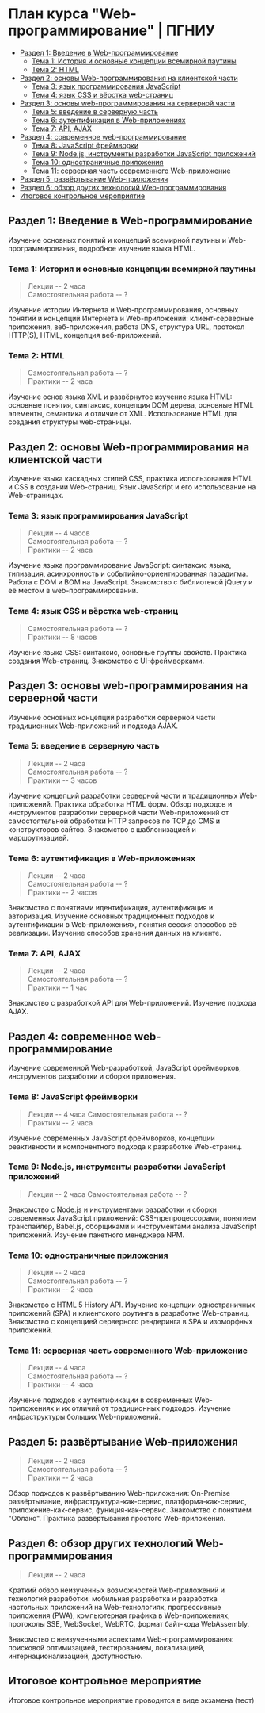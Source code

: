# План курса "Web-программирование" | ПГНИУ

<!-- toc -->

- [Раздел 1: Введение в Web-программирование](#%D1%80%D0%B0%D0%B7%D0%B4%D0%B5%D0%BB-1-%D0%B2%D0%B2%D0%B5%D0%B4%D0%B5%D0%BD%D0%B8%D0%B5-%D0%B2-web-%D0%BF%D1%80%D0%BE%D0%B3%D1%80%D0%B0%D0%BC%D0%BC%D0%B8%D1%80%D0%BE%D0%B2%D0%B0%D0%BD%D0%B8%D0%B5)
  * [Тема 1: История и основные концепции всемирной паутины](#%D1%82%D0%B5%D0%BC%D0%B0-1-%D0%B8%D1%81%D1%82%D0%BE%D1%80%D0%B8%D1%8F-%D0%B8-%D0%BE%D1%81%D0%BD%D0%BE%D0%B2%D0%BD%D1%8B%D0%B5-%D0%BA%D0%BE%D0%BD%D1%86%D0%B5%D0%BF%D1%86%D0%B8%D0%B8-%D0%B2%D1%81%D0%B5%D0%BC%D0%B8%D1%80%D0%BD%D0%BE%D0%B9-%D0%BF%D0%B0%D1%83%D1%82%D0%B8%D0%BD%D1%8B)
  * [Тема 2: HTML](#%D1%82%D0%B5%D0%BC%D0%B0-2-html)
- [Раздел 2: основы Web-программирования на клиентской части](#%D1%80%D0%B0%D0%B7%D0%B4%D0%B5%D0%BB-2-%D0%BE%D1%81%D0%BD%D0%BE%D0%B2%D1%8B-web-%D0%BF%D1%80%D0%BE%D0%B3%D1%80%D0%B0%D0%BC%D0%BC%D0%B8%D1%80%D0%BE%D0%B2%D0%B0%D0%BD%D0%B8%D1%8F-%D0%BD%D0%B0-%D0%BA%D0%BB%D0%B8%D0%B5%D0%BD%D1%82%D1%81%D0%BA%D0%BE%D0%B9-%D1%87%D0%B0%D1%81%D1%82%D0%B8)
  * [Тема 3: язык программирования JavaScript](#%D1%82%D0%B5%D0%BC%D0%B0-3-%D1%8F%D0%B7%D1%8B%D0%BA-%D0%BF%D1%80%D0%BE%D0%B3%D1%80%D0%B0%D0%BC%D0%BC%D0%B8%D1%80%D0%BE%D0%B2%D0%B0%D0%BD%D0%B8%D1%8F-javascript)
  * [Тема 4: язык CSS и вёрстка web-страниц](#%D1%82%D0%B5%D0%BC%D0%B0-4-%D1%8F%D0%B7%D1%8B%D0%BA-css-%D0%B8-%D0%B2%D1%91%D1%80%D1%81%D1%82%D0%BA%D0%B0-web-%D1%81%D1%82%D1%80%D0%B0%D0%BD%D0%B8%D1%86)
- [Раздел 3: основы web-программирования на серверной части](#%D1%80%D0%B0%D0%B7%D0%B4%D0%B5%D0%BB-3-%D0%BE%D1%81%D0%BD%D0%BE%D0%B2%D1%8B-web-%D0%BF%D1%80%D0%BE%D0%B3%D1%80%D0%B0%D0%BC%D0%BC%D0%B8%D1%80%D0%BE%D0%B2%D0%B0%D0%BD%D0%B8%D1%8F-%D0%BD%D0%B0-%D1%81%D0%B5%D1%80%D0%B2%D0%B5%D1%80%D0%BD%D0%BE%D0%B9-%D1%87%D0%B0%D1%81%D1%82%D0%B8)
  * [Тема 5: введение в серверную часть](#%D1%82%D0%B5%D0%BC%D0%B0-5-%D0%B2%D0%B2%D0%B5%D0%B4%D0%B5%D0%BD%D0%B8%D0%B5-%D0%B2-%D1%81%D0%B5%D1%80%D0%B2%D0%B5%D1%80%D0%BD%D1%83%D1%8E-%D1%87%D0%B0%D1%81%D1%82%D1%8C)
  * [Тема 6: аутентификация в Web-приложениях](#%D1%82%D0%B5%D0%BC%D0%B0-6-%D0%B0%D1%83%D1%82%D0%B5%D0%BD%D1%82%D0%B8%D1%84%D0%B8%D0%BA%D0%B0%D1%86%D0%B8%D1%8F-%D0%B2-web-%D0%BF%D1%80%D0%B8%D0%BB%D0%BE%D0%B6%D0%B5%D0%BD%D0%B8%D1%8F%D1%85)
  * [Тема 7: API, AJAX](#%D1%82%D0%B5%D0%BC%D0%B0-7-api-ajax)
- [Раздел 4: современное web-программирование](#%D1%80%D0%B0%D0%B7%D0%B4%D0%B5%D0%BB-4-%D1%81%D0%BE%D0%B2%D1%80%D0%B5%D0%BC%D0%B5%D0%BD%D0%BD%D0%BE%D0%B5-web-%D0%BF%D1%80%D0%BE%D0%B3%D1%80%D0%B0%D0%BC%D0%BC%D0%B8%D1%80%D0%BE%D0%B2%D0%B0%D0%BD%D0%B8%D0%B5)
  * [Тема 8: JavaScript фреймворки](#%D1%82%D0%B5%D0%BC%D0%B0-8-javascript-%D1%84%D1%80%D0%B5%D0%B9%D0%BC%D0%B2%D0%BE%D1%80%D0%BA%D0%B8)
  * [Тема 9: Node.js, инструменты разработки JavaScript приложений](#%D1%82%D0%B5%D0%BC%D0%B0-9-nodejs-%D0%B8%D0%BD%D1%81%D1%82%D1%80%D1%83%D0%BC%D0%B5%D0%BD%D1%82%D1%8B-%D1%80%D0%B0%D0%B7%D1%80%D0%B0%D0%B1%D0%BE%D1%82%D0%BA%D0%B8-javascript-%D0%BF%D1%80%D0%B8%D0%BB%D0%BE%D0%B6%D0%B5%D0%BD%D0%B8%D0%B9)
  * [Тема 10: одностраничные приложения](#%D1%82%D0%B5%D0%BC%D0%B0-10-%D0%BE%D0%B4%D0%BD%D0%BE%D1%81%D1%82%D1%80%D0%B0%D0%BD%D0%B8%D1%87%D0%BD%D1%8B%D0%B5-%D0%BF%D1%80%D0%B8%D0%BB%D0%BE%D0%B6%D0%B5%D0%BD%D0%B8%D1%8F)
  * [Тема 11: серверная часть современного Web-приложение](#%D1%82%D0%B5%D0%BC%D0%B0-11-%D1%81%D0%B5%D1%80%D0%B2%D0%B5%D1%80%D0%BD%D0%B0%D1%8F-%D1%87%D0%B0%D1%81%D1%82%D1%8C-%D1%81%D0%BE%D0%B2%D1%80%D0%B5%D0%BC%D0%B5%D0%BD%D0%BD%D0%BE%D0%B3%D0%BE-web-%D0%BF%D1%80%D0%B8%D0%BB%D0%BE%D0%B6%D0%B5%D0%BD%D0%B8%D0%B5)
- [Раздел 5: развёртывание Web-приложения](#%D1%80%D0%B0%D0%B7%D0%B4%D0%B5%D0%BB-5-%D1%80%D0%B0%D0%B7%D0%B2%D1%91%D1%80%D1%82%D1%8B%D0%B2%D0%B0%D0%BD%D0%B8%D0%B5-web-%D0%BF%D1%80%D0%B8%D0%BB%D0%BE%D0%B6%D0%B5%D0%BD%D0%B8%D1%8F)
- [Раздел 6: обзор других технологий Web-программирования](#%D1%80%D0%B0%D0%B7%D0%B4%D0%B5%D0%BB-6-%D0%BE%D0%B1%D0%B7%D0%BE%D1%80-%D0%B4%D1%80%D1%83%D0%B3%D0%B8%D1%85-%D1%82%D0%B5%D1%85%D0%BD%D0%BE%D0%BB%D0%BE%D0%B3%D0%B8%D0%B9-web-%D0%BF%D1%80%D0%BE%D0%B3%D1%80%D0%B0%D0%BC%D0%BC%D0%B8%D1%80%D0%BE%D0%B2%D0%B0%D0%BD%D0%B8%D1%8F)
- [Итоговое контрольное мероприятие](#%D0%B8%D1%82%D0%BE%D0%B3%D0%BE%D0%B2%D0%BE%D0%B5-%D0%BA%D0%BE%D0%BD%D1%82%D1%80%D0%BE%D0%BB%D1%8C%D0%BD%D0%BE%D0%B5-%D0%BC%D0%B5%D1%80%D0%BE%D0%BF%D1%80%D0%B8%D1%8F%D1%82%D0%B8%D0%B5)

<!-- tocstop -->

## Раздел 1: Введение в Web-программирование

Изучение основных понятий и концепций всемирной паутины и Web-программирования, подробное изучение языка HTML.

### Тема 1: История и основные концепции всемирной паутины

> Лекции -- 2 часа  
> Самостоятельная работа -- ?  

Изучение истории Интернета и Web-программирования, основных понятий и концепций Интернета и Web-приложений: клиент-серверные приложения, веб-приложения, работа DNS, структура URL, протокол HTTP(S), HTML, концепция веб-приложений.

### Тема 2: HTML

> Самостоятельная работа -- ?  
> Практики -- 2 часа

Изучение основ языка XML и развёрнутое изучение языка HTML: основные понятия, синтаксис, концепция DOM дерева, основные HTML элементы, семантика и отличие от XML. Использование HTML для создания структуры web-страницы.

## Раздел 2: основы Web-программирования на клиентской части

Изучение языка каскадных стилей CSS, практика использования HTML и CSS в создании Web-страниц. Язык JavaScript и его использование на Web-страницах.

### Тема 3: язык программирования JavaScript

> Лекции -- 4 часов  
> Самостоятельная работа -- ?  
> Практики -- 2 часа

Изучение языка программирование JavaScript: синтаксис языка, типизация, асинхронность и событийно-ориентированная парадигма. Работа с DOM и BOM на JavaScript. Знакомство с библиотекой jQuery и её местом в web-программировании.

### Тема 4: язык CSS и вёрстка web-страниц
  
> Самостоятельная работа -- ?  
> Практики -- 8 часов

Изучение языка CSS: синтаксис, основные группы свойств. Практика создания Web-страниц. Знакомство с UI-фреймворками.

## Раздел 3: основы web-программирования на серверной части

Изучение основных концепций разработки серверной части традиционных Web-приложений и подхода AJAX. 

### Тема 5: введение в серверную часть

> Лекции -- 2 часа  
> Самостоятельная работа -- ?  
> Практики -- 3 часов

Изучение концепций разработки серверной части и традиционных Web-приложений. Практика обработка HTML форм. Обзор подходов и инструментов разработки серверной части Web-приложений от самостоятельной обработки HTTP запросов по TCP до CMS и конструкторов сайтов. Знакомство с шаблонизацией и маршрутизацией.

### Тема 6: аутентификация в Web-приложениях

> Лекции -- 2 часа  
> Самостоятельная работа -- ?  
> Практики -- 2 часов

Знакомство с понятиями идентификация, аутентификация и авторизация. Изучение основных традиционных подходов к аутентификации в Web-приложениях, понятия сессия способов её реализации. Изучение способов хранения данных на клиенте.

### Тема 7: API, AJAX

> Лекции -- 2 часа  
> Самостоятельная работа -- ?  
> Практики -- 1 час

Знакомство с разработкой API для Web-приложений. Изучение подхода AJAX.

## Раздел 4: современное web-программирование 

Изучение современной Web-разработкой, JavaScript фреймворков, инструментов разработки и сборки приложения. 

### Тема 8: JavaScript фреймворки

> Лекции -- 4 часа
> Самостоятельная работа -- ?  
> Практики -- 2 часа

Изучение современных JavaScript фреймворков, концепции реактивности и компонентного подхода к разработке Web-страниц.

### Тема 9: Node.js, инструменты разработки JavaScript приложений
 
> Лекции -- 2 часа
> Самостоятельная работа -- ?  

Знакомство с Node.js и инструментами разработки и сборки современных JavaScript приложений: CSS-препроцессорами, понятием транспайлер, Babel.js, сборщиками и инструментами анализа JavaScript приложений. Изучение пакетного менеджера NPM.

### Тема 10: одностраничные приложения

> Лекции -- 2 часа  
> Самостоятельная работа -- ?  
> Практики -- 2 часа
 
Знакомство с HTML 5 History API. Изучение концепции одностраничных приложений (SPA) и клиентского роутинга в разработке Web-страниц. Знакомство с концепцией серверного рендеринга в SPA и изоморфных приложений.

### Тема 11: серверная часть современного Web-приложение

> Лекции -- 4 часа  
> Самостоятельная работа -- ?  
> Практики -- 4 часа

Изучение подходов к аутентификации в современных Web-приложениях и их отличий от традиционных подходов. Изучение инфраструктуры больших Web-приложений. 

## Раздел 5: развёртывание Web-приложения

> Лекции -- 2 часа  
> Самостоятельная работа -- ?  
> Практики -- 2 часа

Обзор подходов к развёртыванию Web-приложения: On-Premise развёртывание, инфраструктура-как-сервис, платформа-как-сервис, приложение-как-сервис, функция-как-сервис. Знакомство с понятием "Облако". Практика развёртывания простого Web-приложения.

## Раздел 6: обзор других технологий Web-программирования

> Лекции -- 2 часа

Краткий обзор неизученных возможностей Web-приложений и технологий разработки: мобильная разработка и разработка настольных приложений на Web-технологиях, прогрессивные приложения (PWA), компьютерная графика в Web-приложениях, протоколы SSE, WebSocket, WebRTC, формат байт-кода WebAssembly.

Знакомство с неизученными аспектами Web-программирования: поисковой оптимизацией, тестированием, локализацией, интернационализацией, доступностью.

## Итоговое контрольное мероприятие

Итоговое контрольное мероприятие проводится в виде экзамена (тест)
